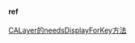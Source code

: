 
#### ref

[CALayer的needsDisplayForKey方法](https://blog.csdn.net/sinat_27706697/article/details/49738957)